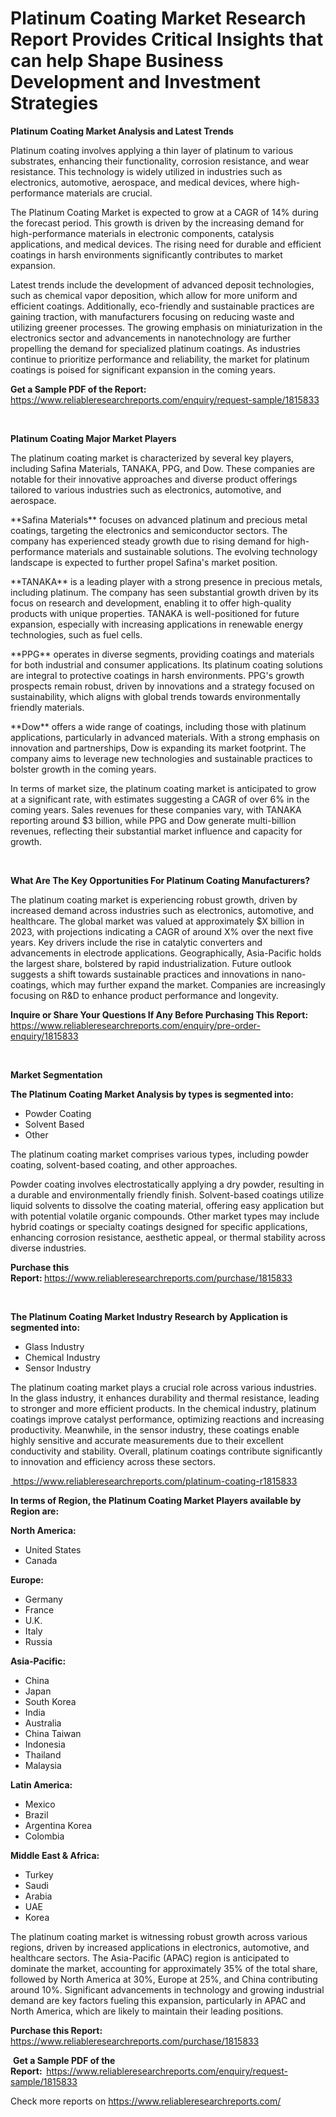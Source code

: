 <p><h1>Platinum Coating Market Research Report Provides Critical Insights that can help Shape Business Development and Investment Strategies</h1></p><p><strong>Platinum Coating Market Analysis and Latest Trends</strong></p>
<p><p>Platinum coating involves applying a thin layer of platinum to various substrates, enhancing their functionality, corrosion resistance, and wear resistance. This technology is widely utilized in industries such as electronics, automotive, aerospace, and medical devices, where high-performance materials are crucial.</p><p>The Platinum Coating Market is expected to grow at a CAGR of 14% during the forecast period. This growth is driven by the increasing demand for high-performance materials in electronic components, catalysis applications, and medical devices. The rising need for durable and efficient coatings in harsh environments significantly contributes to market expansion.</p><p>Latest trends include the development of advanced deposit technologies, such as chemical vapor deposition, which allow for more uniform and efficient coatings. Additionally, eco-friendly and sustainable practices are gaining traction, with manufacturers focusing on reducing waste and utilizing greener processes. The growing emphasis on miniaturization in the electronics sector and advancements in nanotechnology are further propelling the demand for specialized platinum coatings. As industries continue to prioritize performance and reliability, the market for platinum coatings is poised for significant expansion in the coming years.</p></p>
<p><strong>Get a Sample PDF of the Report:&nbsp;</strong> <a href="https://www.reliableresearchreports.com/enquiry/request-sample/1815833?utm_campaign=117&utm_medium=2&utm_source=Github&utm_content=ia&utm_term=30012025&utm_id=platinum-coating">https://www.reliableresearchreports.com/enquiry/request-sample/1815833</a></p>
<p>&nbsp;</p>
<p><strong>Platinum Coating Major Market Players</strong></p>
<p><p>The platinum coating market is characterized by several key players, including Safina Materials, TANAKA, PPG, and Dow. These companies are notable for their innovative approaches and diverse product offerings tailored to various industries such as electronics, automotive, and aerospace.</p><p>**Safina Materials** focuses on advanced platinum and precious metal coatings, targeting the electronics and semiconductor sectors. The company has experienced steady growth due to rising demand for high-performance materials and sustainable solutions. The evolving technology landscape is expected to further propel Safina's market position.</p><p>**TANAKA** is a leading player with a strong presence in precious metals, including platinum. The company has seen substantial growth driven by its focus on research and development, enabling it to offer high-quality products with unique properties. TANAKA is well-positioned for future expansion, especially with increasing applications in renewable energy technologies, such as fuel cells.</p><p>**PPG** operates in diverse segments, providing coatings and materials for both industrial and consumer applications. Its platinum coating solutions are integral to protective coatings in harsh environments. PPG's growth prospects remain robust, driven by innovations and a strategy focused on sustainability, which aligns with global trends towards environmentally friendly materials.</p><p>**Dow** offers a wide range of coatings, including those with platinum applications, particularly in advanced materials. With a strong emphasis on innovation and partnerships, Dow is expanding its market footprint. The company aims to leverage new technologies and sustainable practices to bolster growth in the coming years.</p><p>In terms of market size, the platinum coating market is anticipated to grow at a significant rate, with estimates suggesting a CAGR of over 6% in the coming years. Sales revenues for these companies vary, with TANAKA reporting around $3 billion, while PPG and Dow generate multi-billion revenues, reflecting their substantial market influence and capacity for growth.</p></p>
<p>&nbsp;</p>
<p><strong>What Are The Key Opportunities For Platinum Coating Manufacturers?</strong></p>
<p><p>The platinum coating market is experiencing robust growth, driven by increased demand across industries such as electronics, automotive, and healthcare. The global market was valued at approximately $X billion in 2023, with projections indicating a CAGR of around X% over the next five years. Key drivers include the rise in catalytic converters and advancements in electrode applications. Geographically, Asia-Pacific holds the largest share, bolstered by rapid industrialization. Future outlook suggests a shift towards sustainable practices and innovations in nano-coatings, which may further expand the market. Companies are increasingly focusing on R&D to enhance product performance and longevity.</p></p>
<p><strong>Inquire or Share Your Questions If Any Before Purchasing This Report:</strong> <a href="https://www.reliableresearchreports.com/enquiry/pre-order-enquiry/1815833?utm_campaign=117&utm_medium=2&utm_source=Github&utm_content=ia&utm_term=30012025&utm_id=platinum-coating">https://www.reliableresearchreports.com/enquiry/pre-order-enquiry/1815833</a></p>
<p>&nbsp;</p>
<p><strong>Market Segmentation</strong></p>
<p><strong>The Platinum Coating Market Analysis by types is segmented into:</strong></p>
<p><ul><li>Powder Coating</li><li>Solvent Based</li><li>Other</li></ul></p>
<p><p>The platinum coating market comprises various types, including powder coating, solvent-based coating, and other approaches. </p><p>Powder coating involves electrostatically applying a dry powder, resulting in a durable and environmentally friendly finish. Solvent-based coatings utilize liquid solvents to dissolve the coating material, offering easy application but with potential volatile organic compounds. Other market types may include hybrid coatings or specialty coatings designed for specific applications, enhancing corrosion resistance, aesthetic appeal, or thermal stability across diverse industries.</p></p>
<p><strong>Purchase this Report:&nbsp;</strong><a href="https://www.reliableresearchreports.com/purchase/1815833?utm_campaign=117&utm_medium=2&utm_source=Github&utm_content=ia&utm_term=30012025&utm_id=platinum-coating">https://www.reliableresearchreports.com/purchase/1815833</a></p>
<p>&nbsp;</p>
<p><strong>The Platinum Coating Market Industry Research by Application is segmented into:</strong></p>
<p><ul><li>Glass Industry</li><li>Chemical Industry</li><li>Sensor Industry</li></ul></p>
<p><p>The platinum coating market plays a crucial role across various industries. In the glass industry, it enhances durability and thermal resistance, leading to stronger and more efficient products. In the chemical industry, platinum coatings improve catalyst performance, optimizing reactions and increasing productivity. Meanwhile, in the sensor industry, these coatings enable highly sensitive and accurate measurements due to their excellent conductivity and stability. Overall, platinum coatings contribute significantly to innovation and efficiency across these sectors.</p></p>
<p><a href="https://www.reliableresearchreports.com/platinum-coating-r1815833?utm_campaign=117&utm_medium=2&utm_source=Github&utm_content=ia&utm_term=30012025&utm_id=platinum-coating">&nbsp;https://www.reliableresearchreports.com/platinum-coating-r1815833</a></p>
<p><strong>In terms of Region, the Platinum Coating Market Players available by Region are:</strong></p>
<p>
    <p> <strong> North America: </strong>
        <ul>
            <li>United States</li>
            <li>Canada</li>
        </ul>
        </p> 
    <p> <strong> Europe: </strong>
        <ul>
            <li>Germany</li>
            <li>France</li>
            <li>U.K.</li>
            <li>Italy</li>
            <li>Russia</li>
        </ul>
        </p> 
    <p> <strong> Asia-Pacific: </strong>
        <ul>
            <li>China</li>
            <li>Japan</li>
            <li>South Korea</li>
            <li>India</li>
            <li>Australia</li>
            <li>China Taiwan</li>
            <li>Indonesia</li>
            <li>Thailand</li>
            <li>Malaysia</li>
        </ul>
        </p> 
    <p> <strong> Latin America: </strong>
        <ul>
            <li>Mexico</li>
            <li>Brazil</li>
            <li>Argentina Korea</li>
            <li>Colombia</li>
        </ul>
        </p> 
    <p> <strong> Middle East & Africa: </strong>
        <ul>
            <li>Turkey</li>
            <li>Saudi</li>
            <li>Arabia</li>
            <li>UAE</li>
            <li>Korea</li>
        </ul>
    </p>
    </p>
<p><p>The platinum coating market is witnessing robust growth across various regions, driven by increased applications in electronics, automotive, and healthcare sectors. The Asia-Pacific (APAC) region is anticipated to dominate the market, accounting for approximately 35% of the total share, followed by North America at 30%, Europe at 25%, and China contributing around 10%. Significant advancements in technology and growing industrial demand are key factors fueling this expansion, particularly in APAC and North America, which are likely to maintain their leading positions.</p></p>
<p><strong>Purchase this Report: </strong><a href="https://www.reliableresearchreports.com/purchase/1815833?utm_campaign=117&utm_medium=2&utm_source=Github&utm_content=ia&utm_term=30012025&utm_id=platinum-coating">https://www.reliableresearchreports.com/purchase/1815833</a></p>
<p>&nbsp;<strong>Get a Sample PDF of the Report:&nbsp;&nbsp;</strong><a href="https://www.reliableresearchreports.com/enquiry/request-sample/1815833?utm_campaign=117&utm_medium=2&utm_source=Github&utm_content=ia&utm_term=30012025&utm_id=platinum-coating">https://www.reliableresearchreports.com/enquiry/request-sample/1815833</a></p>
<p><strong></strong></p>
<p>Check more reports on <a href="https://www.reliableresearchreports.com/?utm_campaign=117&utm_medium=2&utm_source=Github&utm_content=ia&utm_term=30012025&utm_id=platinum-coating">https://www.reliableresearchreports.com/</a></p>